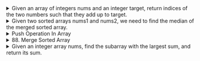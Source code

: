<details>
<summary>Given an array of integers nums and an integer target, return indices of the two numbers such that they add up to target.</summary>
 
 ## Approach 

**Hash Map:** The program uses a hash map to store the values from the input array nums as keys and their corresponding indices as values. This allows for efficient lookup of the complement value during the iteration.

## The time complexity of the operations:
The time complexity of this program is O(n), where n is the length of the nums array. The for loop iterates through each element of nums exactly once. The hash map operations, such as containsKey and put, have an average time complexity of O(1).
## Space complexity:
The space complexity of this program is `O(n)`, where n is the length of the nums array. In the worst case, all elements of nums are stored in the hash map.
## What are the corner cases of the problem?

**Empty Array:** The program handles the case when the nums array is empty. In this case, an empty array is returned.

**No Solution:** If there is no pair of numbers in nums that add up to the target, the program returns an empty array.
## Source Code Optimal

```
import java.util.HashMap;
import java.util.Map;

class Solution {
    public int[] twoSum(int[] nums, int target) {
        Map<Integer, Integer> map = new HashMap<>();
        
        for (int i = 0; i < nums.length; i++) {
            int complement = target - nums[i];
            
            if (map.containsKey(complement)) {
                return new int[]{map.get(complement), i};
            }
            
            map.put(nums[i], i);
        }
        
        return new int[]{};
    }
}
```
## Source Code Brute force

```
class Solution {
    public int[] twoSum(int[] nums, int target) {
    // loop through each pair of integers in the array
    for (int i = 0; i < nums.length; i++) {
        for (int j = i + 1; j < nums.length; j++) {
            // check if the sum of the pair equals the target
            if (nums[i] + nums[j] == target) {
                // if yes, return the indices of the pair
                return new int[] {i, j};
            }
        }
    }
    // if no such pair found, return null
    return null;
}
}
```

 </details>
<details>
<summary>Given two sorted arrays nums1 and nums2, we need to find the median of the merged sorted array.</summary>


### Approach:
1. Merge the two arrays into a single sorted array.
2. Find the median of the merged array.

### Corner Cases:
- If one of the arrays is empty, the median will be in the other array.
- If the combined length of both arrays is odd, the median will be the middle element.
- If the combined length of both arrays is even, the median will be the average of the two middle elements.

 ### Time and space complexity
**Time Complexity: O(m + n)** - Linear time complexity as we iterate through both arrays once.
**Space Complexity: O(m + n)** - The merged array requires space to store all the elements.
  
```java
class Solution {
    public double findMedianSortedArrays(int[] nums1, int[] nums2) {
        int m = nums1.length;
        int n = nums2.length;
        int[] merged = new int[m + n];
        
        int i = 0, j = 0, k = 0;
        while (i < m && j < n) {
            if (nums1[i] <= nums2[j]) {
                merged[k++] = nums1[i++];
            } else {
                merged[k++] = nums2[j++];
            }
        }
        
        while (i < m) {
            merged[k++] = nums1[i++];
        }
        
        while (j < n) {
            merged[k++] = nums2[j++];
        }
        
        int medianIndex = (m + n) / 2;
        if ((m + n) % 2 == 0) {
            return (merged[medianIndex - 1] + merged[medianIndex]) / 2.0;
        } else {
            return merged[medianIndex];
        }
    }
}
```

### Dry Run:
dry run the code using the given example: `nums1 = [1,2]`, `nums2 = [3,4]`.

1. Initialize `m` as 2 (length of `nums1`) and `n` as 2 (length of `nums2`).
2. Create a new array `merged` of size `m + n`, i.e., `merged` will have a size of 4.
3. Initialize three pointers: `i` for `nums1`, `j` for `nums2`, and `k` for `merged` (all starting from index 0).
4. Start the while loop. Since both `i` and `j` are less than their respective array lengths, the loop continues.
5. Compare the first elements of `nums1` and `nums2`. As 1 is less than 3, we assign `merged[0]` as 1 and increment `i` and `k` by 1.
6. The loop continues. Now compare the second elements of `nums1` and `nums2`. As 2 is less than 3, we assign `merged[1]` as 2 and increment `i` and `k` by 1.
7. Now, `nums1` has no more elements, but `nums2` still has elements. Copy the remaining elements of `nums2` to `merged`.
8. The loop ends. Both `i` and `j` are greater than or equal to their respective array lengths.
9. Calculate the median index as `(m + n) / 2`, which is 2 in this case.
10. Since the combined length of both arrays is even, return the average of `merged[1]` and `merged[2]`, i.e., (2 + 3) / 2.0 = 2.

  

</details>

  <details>
<summary>Push Operation In Array</summary>
    

The `PushOperationInArray` class demonstrates adding elements to an array using the `push` operation. It provides the following functionality:

- `push(Object item)`: Adds an item to the array.
- `get(int index)`: Retrieves the element at the specified index from the array.

### Usage

```java
PushOperationInArray pushData = new PushOperationInArray();
pushData.push("Aheer");
pushData.push(25);


The `PushOperationInArray` class demonstrates adding elements to an array using the `push` operation. It provides the following functionality:

- `push(Object item)`: Adds an item to the array.
- `get(int index)`: Retrieves the element at the specified index from the array.

PushOperationInArray pushData = new PushOperationInArray();
pushData.push("Aheer");
pushData.push(25);
```

The above code creates an instance of `PushOperationInArray`, adds the items "Aheer" and 25 to the array using the `push` method, and then prints the array elements.

### Class Details

#### Instance Variables

- `length`: An integer variable that represents the length of the array.
- `data`: An array of type `Object` to store the elements.

#### Methods

- `PushOperationInArray()`: Constructor that initializes the array with a length of 0.
- `push(Object item)`: Adds an item to the array.
- `get(int index)`: Retrieves the element at the specified index from the array.

### Technical Terminology

- Class: A blueprint for creating objects that defines the attributes and behaviors of an object.
- Instance variables: Variables defined within a class that hold the state or data of an object.
- Constructor: A special method used to initialize the state of an object when it is created.
- Array: A data structure that holds a fixed-size sequence of elements of the same type.
- `length`: An instance variable that keeps track of the length of the array.
- `data`: An instance variable that represents the array to store the elements.
- `Object`: The base class for all types in Java.
- `get`: A method that retrieves the element at a specified index from the array.
- `push`: A method that adds an item to the array.
- `Arrays.copyOf`: A method that creates a new array with a specified length and copies the elements from the original array.
- `main`: The entry point of the Java program.

    
</details>
 
 
 <details>
  <summary>88. Merge Sorted Array
</summary>


## Approach
Two-pointer approach: We can use a two-pointer approach to merge the arrays. We initialize three pointers: `lastIndexNum1`, `lastIndexNum2`, and `mergedIndex`. We iterate from the end of the arrays and compare elements to merge them into `nums1`. Finally, we handle the remaining elements in `nums2` and place them in the correct positions in `nums1`.

- Time Complexity: O(m + n)
  - The algorithm iterates through both `nums1` and `nums2` once, so the time complexity is proportional to the combined lengths of the arrays.
- Space Complexity: O(1)
  - The algorithm uses only a constant amount of extra space, regardless of the input size.

## Corner Cases
1. Empty `nums1` and `nums2`:
   - Both arrays are empty, resulting in no merging.
2. Empty `nums2`:
   - `nums2` is empty, so `nums1` remains unchanged.
3. Empty `nums1`:
   - `nums1` is empty, and the elements of `nums2` are placed in `nums1` in the required order.

## Dry Run

Initial:
```plaintext
nums1 = [1, 2, 3, 0, 0, 0]
m = 3
nums2 = [2, 5, 6]
n = 3
```

| Iteration | lastIndexNum1 | lastIndexNum2 | mergedIndex | nums1                | nums2       |
|-----------|---------------|---------------|-------------|----------------------|-------------|
|           | 2             | 2             | 5           | [1, 2, 3, 0, 0, 0]   | [2, 5, 6]   |
| 1         | 2             | 2             | 4           | [1, 2, 3, 0, 0, 3]   | [2, 5, 6]   |
| 2         | 1             | 2             | 3           | [1, 2, 3, 0, 2, 3]   | [2, 5, 6]   |
| 3         | 0             | 2             | 2           | [1, 2, 3, 2, 2, 3]   | [2, 5, 6]   |
| 4         | 0             | 1             | 1           | [1, 2, 2, 2, 2, 3]   | [2, 5, 6]   |
| 5         | 0             | 1             | 0           | [1, 2, 2, 2, 2, 3]   | [2, 5, 6]   |
| 6         | -1            | 1             | -1          | [1, 2, 2, 2, 2, 3]   | [2, 5, 6]   |

Result: [1, 2, 2, 2, 3, 5, 6]
 </details>
 
 
 <details>
  <summary>Given an integer array nums, find the subarray with the largest sum, and return its sum.</summary>
  
  # Maximum Subarray Sum

This is a solution to the maximum subarray sum problem, which finds the contiguous subarray with the largest sum in a given array.

## Approach

The given code uses the brute force approach, iterating through each possible subarray and calculating its sum. It updates the maximum sum if a higher sum is found.

### Time Complexity

The time complexity of the brute force approach is O(n^2) because we have nested loops iterating through the array. For each element, we iterate through the remaining elements to calculate the subarray sum.

### Optimal Solution

To improve the time complexity, an optimal solution using Kadane's algorithm can be used. It has a time complexity of O(n) and is based on the observation that the maximum subarray sum at each index is either the element itself or the element added to the maximum subarray sum at the previous index.

### Space Complexity

The space complexity is O(1) because the code only uses a constant amount of extra space to store variables.

## Corner Cases

The code handles arrays of length 1 and negative numbers as well.

## Source Code

### Brute Force

```java
class Solution {
    public static int maxSubArray(int[] nums) {
        int maxSum = Integer.MIN_VALUE;

        for (int i = 0; i < nums.length; i++) {
            int currentSum = 0;
            for (int j = i; j < nums.length; j++) {
                currentSum += nums[j];
                if (currentSum > maxSum) {
                    maxSum = currentSum;
                }
            }
        }

        return maxSum;
    }

    public static void main(String[] args) {
        int[] nums = { -2, 1, -3, 4, -1, 2, 1, -5, 4 };
        int maxSum = maxSubArray(nums);
        System.out.println("Maximum subarray sum: " + maxSum);
    }
}
```
  ###  Optimal Solution

  ```java
  class Solution {
    public static int maxSubArray(int[] nums) {
        int maxSum = nums[0];
        int currentSum = nums[0];

        for (int i = 1; i < nums.length; i++) {
            currentSum = Math.max(nums[i], currentSum + nums[i]);
            maxSum = Math.max(maxSum, currentSum);
        }

        return maxSum;
    }

    public static void main(String[] args) {
        int[] nums = { -2, 1, -3, 4, -1, 2, 1, -5, 4 };
        int maxSum = maxSubArray(nums);
        System.out.println("Maximum subarray sum: " + maxSum);
    }
}

  ```
                 
## Dry Run

| Iteration | i   | j   | nums[j] | currentSum | maxSum | i++ | j++ | currentSum > maxSum | maxSum = currentSum |
|-----------|-----|-----|---------|------------|--------|-----|-----|---------------------|---------------------|
| 0         | 0   | 0   | -2      | -2         | -2     | 1   | 0   | false               | -2                  |
| 1         | 1   | 1   | 1       | 1          | 1      | 2   | 1   | false               | 1                   |
| 2         | 2   | 2   | -3      | -

2         | 1      | 3   | 2   | false               | 1                   |
| 2         | 2   | 3   | 4       | 2          | 2      | 3   | 4   | true                | 2                   |
| 2         | 2   | 4   | -1      | 1          | 2      | 3   | 5   | false               | 2                   |
| 2         | 2   | 5   | 2       | 3          | 3      | 3   | 6   | true                | 3                   |
| 2         | 2   | 6   | 1       | 4          | 4      | 3   | 7   | true                | 4                   |
| 2         | 2   | 7   | -5      | -1         | 4      | 3   | 8   | false               | 4                   |
| 2         | 2   | 8   | 4       | 3          | 4      |     |     |                     |                     |
| 3         | 3   | 3   | 4       | 4          | 4      | 4   | 3   | true                | 4                   |
| 3         | 3   | 4   | -1      | 3          | 4      | 4   | 5   | false               | 4                   |
| 3         | 3   | 5   | 2       | 5          | 5      | 4   | 6   | true                | 5                   |
| 3         | 3   | 6   | 1       | 6          | 6      | 4   | 7   | true                | 6                   |
| 3         | 3   | 7   | -5      | 1          | 6      | 4   | 8   | false               | 6                   |
| 3         | 3   | 8   | 4       | 5          | 6      |     |     |                     |                     |
| 4         | 4   | 4   | -1      | -1         | 6      | 5   | 4   | false               | 6                   |
| 4         | 4   | 5   | 2       | 1          | 6      | 5   | 6   | false               | 6                   |
| 4         | 4   | 6   | 1       | 2          | 6      | 5

   | 7   | false               | 6                   |
| 4         | 4   | 7   | -5      | -3         | 6      | 5   | 8   | false               | 6                   |
| 4         | 4   | 8   | 4       | 1          | 6      |     |     |                     |                     |
| 5         | 5   | 5   | 2       | 2          | 6      | 6   | 5   | false               | 6                   |
| 5         | 5   | 6   | 1       | 3          | 6      | 6   | 7   | false               | 6                   |
| 5         | 

5   | 7   | -5      | -2         | 6      | 6   | 8   | false               | 6                   |
| 5         | 5   | 8   | 4       | 2          | 6      |     |     |                     |                     |
| 6         | 6   | 6   | 1       | 1          | 6      | 7   | 6   | false               | 6                   |
| 6         | 6   | 7   | -5      | -4         | 6      | 7   | 8   | false               | 6                   |
| 6         | 6   | 8   | 4       | 0          | 6      |     |     |                     |                     |
| 7         | 7   | 7   | -5      | -5         | 6      | 8   | 7   | false               | 6                   |
| 7         | 7   | 8   | 4       | -1         | 6      |     |     |                     |                     |
| 8         | 8   | 8   | 4       | 4          | 6      |     |     |                     |                     |

Final Max Sum: 6     
                                        
                                        
                                        
                                        
                                        
                                        
                                        
  
 </details>
         
